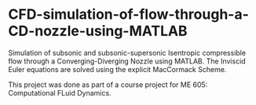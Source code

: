 # CFD-simulation-of-flow-through-a-CD-nozzle-using-MATLAB
Simulation of subsonic and subsonic-supersonic Isentropic compressible flow through a Converging-Diverging Nozzle using MATLAB. The Inviscid Euler equations are solved using the explicit MacCormack Scheme.

This project was done as part of a course project for ME 605: Computational FLuid Dynamics. 
